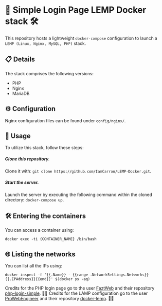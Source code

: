 # 🐳 Simple Login Page LEMP Docker stack 🛠️

This repository hosts a lightweight `docker-compose` configuration to launch a `LEMP (Linux, Nginx, MySQL, PHP)` stack.

## 📋 Details

The stack comprises the following versions:

* PHP
* Nginx
* MariaDB

## ⚙️ Configuration

Nginx configuration files can be found under `config/nginx/`.

## 🚀 Usage

To utilize this stack, follow these steps:

##### Clone this repository.

Clone it with: `git clone https://github.com/IamCarron/LEMP-Docker.git`.

##### Start the server.

Launch the server by executing the following command within the cloned directory: `docker-compose up`.

## 🛠️ Entering the containers

You can access a container using:

`docker exec -ti {CONTAINER_NAME} /bin/bash`

## 🌐 Listing the networks

You can list all the IPs using:

`docker inspect -f '{{.Name}} - {{range .NetworkSettings.Networks}}{{.IPAddress}}{{end}}' $(docker ps -aq)`

Credits for the PHP login page go to the user [FaztWeb](https://github.com/FaztWeb) and their repository [php-login-simple](https://github.com/FaztWeb/php-login-simple). 🙌🎉
Credits for the LAMP configuration go to the user [ProWebEngineer](https://github.com/ProWebEngineer) and their repository [docker-lemp](https://github.com/ProWebEngineer/docker-lemp). 🙌🎉
